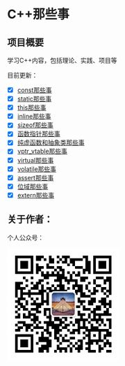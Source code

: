 # C++那些事

## 项目概要

学习C++内容，包括理论、实践、项目等

目前更新：
- [x] [const那些事](./const)
- [x] [static那些事](./static)
- [x] [this那些事](./this)
- [x] [inline那些事](./inline)
- [x] [sizeof那些事](./sizeof)
- [x] [函数指针那些事](./func_pointer)
- [x] [纯虚函数和抽象类那些事](./abstract)
- [x] [vptr_vtable那些事](./vptr_vtable)
- [x] [virtual那些事](./virtual)
- [x] [volatile那些事](./volatile)
- [x] [assert那些事](./assert)
- [x] [位域那些事](./bit)
- [x] [extern那些事](./extern)
## 关于作者：

个人公众号：

![](./img/wechat.jpg)

